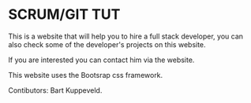 # SCRUM/GIT TUT
This is a website that will help you to hire a full stack developer, you can also check some of the developer's projects on this website.

If you are interested you can contact him via the website.

This website uses the Bootsrap css framework.

Contibutors:
Bart Kuppeveld.
